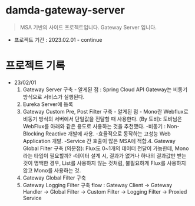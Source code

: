 # damda-gateway-server
> MSA 기반의 사이드 프로젝트입니다.
> Gateway Server 입니다.

- 프로젝트 기간 : 2023.02.01 - continue

# 프로젝트 기록
- 23/02/01
    1. Gateway Server 구축 - 알게된 점 : Spring Cloud API Gateway는 비동기 방식으로 서비스가 실행된다.
    2. Eureka Server에 등록
    3. Gateway Custom Pre, Post Filter 구축 - 알게된 점 - Mono란 Webflux로 비동기 방식의 서버에서 단일값을 전달할 때 사용한다.
       (By 토비): 토비님은 WebFlux를 아래와 같은 용도로 사용하는 것을 추천했다.
         -비동기 : Non-Blocking Reactive 개발에 사용.
         -효율적으로 동작하는 고성능 Web Application 개발.
         -Service 간 호출이 많은 MSA에 적합.4. Gateway Global Filter 구축
       (의문점): Flux도 0~1개의 데이터 전달이 가능한데, Mono라는 타입이 필요할까?
         -데이터 설계 시, 결과가 없거나 하나의 결과값만 받는 것이 명백한 경우,  List를 사용하지 않는 것처럼, 불필요하게 Flux를 사용하지 않고 Mono를 사용하는 것.
    4. Gateway Global Filter 구축
    5. Gateway Logging Filter 구축
       flow : Gateway Client -> Gateway Handler -> Global Filter -> Custom Filter -> Logging Filter -> Proxied Service 

